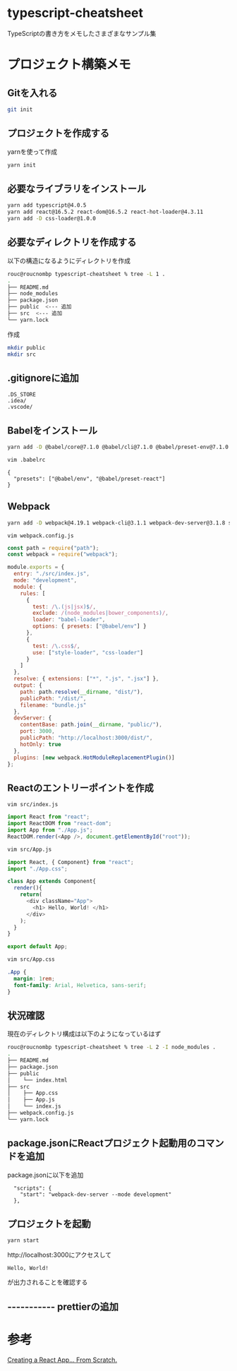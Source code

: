 # typescript-cheatsheet
TypeScriptの書き方をメモしたさまざまなサンプル集

# プロジェクト構築メモ

## Gitを入れる

```zsh
git init
```

## プロジェクトを作成する

yarnを使って作成

```zsh
yarn init
```

## 必要なライブラリをインストール

```zsh
yarn add typescript@4.0.5
yarn add react@16.5.2 react-dom@16.5.2 react-hot-loader@4.3.11
yarn add -D css-loader@1.0.0
```

## 必要なディレクトリを作成する

以下の構造になるようにディレクトリを作成

```zsh
rouc@roucnombp typescript-cheatsheet % tree -L 1 .
.
├── README.md
├── node_modules
├── package.json
├── public  <--- 追加
├── src  <--- 追加
└── yarn.lock
```

作成

```zsh
mkdir public
mkdir src
```

## .gitignoreに追加

```text
.DS_STORE
.idea/
.vscode/
```

## Babelをインストール

```zsh
yarn add -D @babel/core@7.1.0 @babel/cli@7.1.0 @babel/preset-env@7.1.0 @babel/preset-react@7.0.0
```

```zsh
vim .babelrc
```

```text
{
  "presets": ["@babel/env", "@babel/preset-react"]
}
```

## Webpack

```zsh
yarn add -D webpack@4.19.1 webpack-cli@3.1.1 webpack-dev-server@3.1.8 style-loader@0.23.0 css-loader@1.0.0 babel-loader@8.0.2
```

```
vim webpack.config.js
```

```javascript webpack.config.js
const path = require("path");
const webpack = require("webpack");

module.exports = {
  entry: "./src/index.js",
  mode: "development",
  module: {
    rules: [
      {
        test: /\.(js|jsx)$/,
        exclude: /(node_modules|bower_components)/,
        loader: "babel-loader",
        options: { presets: ["@babel/env"] }
      },
      {
        test: /\.css$/,
        use: ["style-loader", "css-loader"]
      }
    ]
  },
  resolve: { extensions: ["*", ".js", ".jsx"] },
  output: {
    path: path.resolve(__dirname, "dist/"),
    publicPath: "/dist/",
    filename: "bundle.js"
  },
  devServer: {
    contentBase: path.join(__dirname, "public/"),
    port: 3000,
    publicPath: "http://localhost:3000/dist/",
    hotOnly: true
  },
  plugins: [new webpack.HotModuleReplacementPlugin()]
};
```

## Reactのエントリーポイントを作成

```
vim src/index.js
```

```javascript src/index.js
import React from "react";
import ReactDOM from "react-dom";
import App from "./App.js";
ReactDOM.render(<App />, document.getElementById("root"));
```

```zsh
vim src/App.js
```

```javascript src/App.js
import React, { Component} from "react";
import "./App.css";

class App extends Component{
  render(){
    return(
      <div className="App">
        <h1> Hello, World! </h1>
      </div>
    );
  }
}

export default App;
```

```zsh
vim src/App.css
```

```css src/App.css
.App {
  margin: 1rem;
  font-family: Arial, Helvetica, sans-serif;
}
```

## 状況確認

現在のディレクトリ構成は以下のようになっているはず

```zsh
rouc@roucnombp typescript-cheatsheet % tree -L 2 -I node_modules .
.
├── README.md
├── package.json
├── public
│    └── index.html
├── src
│    ├── App.css
│    ├── App.js
│    └── index.js
├── webpack.config.js
└── yarn.lock
```

## package.jsonにReactプロジェクト起動用のコマンドを追加

package.jsonに以下を追加

```jsons package.json
  "scripts": {
    "start": "webpack-dev-server --mode development"
  },
```

## プロジェクトを起動

```zsh
yarn start
```

http://localhost:3000にアクセスして

```
Hello, World!
```

が出力されることを確認する

## ----------- prettierの追加

# 参考

[Creating a React App… From Scratch.](https://blog.usejournal.com/creating-a-react-app-from-scratch-f3c693b84658)
